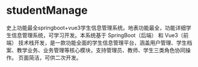 # studentManage
史上功能最全springboot+vue3学生信息管理系统。地表功能最全，功能详细学生信息管理系统，可学习开发。本系统基于 SpringBoot（后端） 和 Vue3（前端） 技术栈开发，是一款功能全面的学生信息管理平台，涵盖用户管理、学生档案、教学业务、业务管理等核心模块，支持管理员、教师、学生三类角色协同操作。 页面简洁，可供二次开发。
